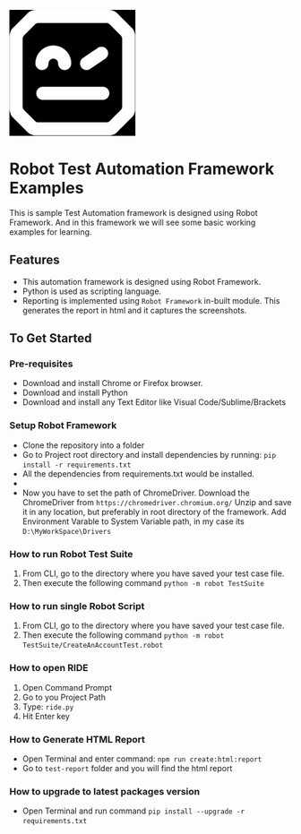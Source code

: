 ![Robot Test Automation Framework](./Images/robot-framework.png?raw=true "Robot Test Automation Framework")

# Robot Test Automation Framework Examples
This is sample Test Automation framework is designed using Robot Framework. And in this framework we will see some basic working examples for learning.

## Features
* This automation framework is designed using Robot Framework.
* Python is used as scripting language.
* Reporting is implemented using `Robot Framework` in-built module. This generates the report in html and it captures the screenshots.

## To Get Started

### Pre-requisites
* Download and install Chrome or Firefox browser.
* Download and install Python
* Download and install any Text Editor like Visual Code/Sublime/Brackets

### Setup Robot Framework 
* Clone the repository into a folder
* Go to Project root directory and install dependencies by running: `pip install -r requirements.txt`
* All the dependencies from requirements.txt would be installed.
* 
* Now you have to set the path of ChromeDriver. 
    Download the ChromeDriver from `https://chromedriver.chromium.org/`
    Unzip and save it in any location, but preferably in root directory of the framework.
    Add Environment Varable to System Variable path, in my case its `D:\MyWorkSpace\Drivers`

### How to run Robot Test Suite
1. From CLI, go to the directory where you have saved your test case file.
2. Then execute the following command `python -m robot TestSuite`

### How to run single Robot Script
1. From CLI, go to the directory where you have saved your test case file.
2. Then execute the following command `python -m robot TestSuite/CreateAnAccountTest.robot`

### How to open RIDE
1. Open Command Prompt
2. Go to you Project Path
3. Type: `ride.py`
4. Hit Enter key

### How to Generate HTML Report
* Open Terminal and enter command: `npm run create:html:report`
* Go to `test-report` folder and you will find the html report

### How to upgrade to latest packages version
* Open Terminal and run command `pip install --upgrade -r requirements.txt`
